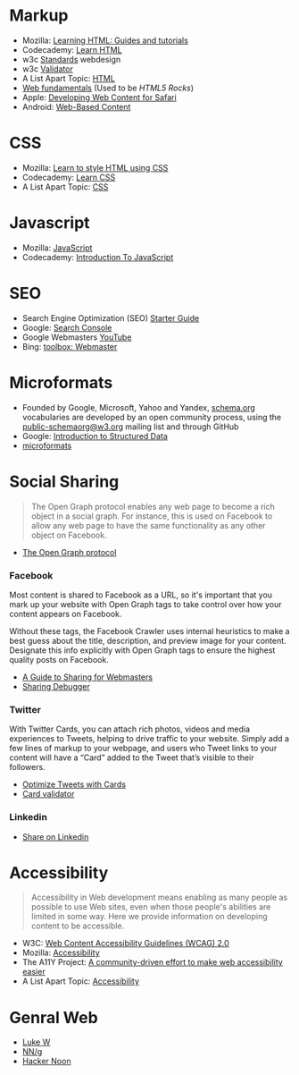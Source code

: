 # Markup

* Mozilla: [Learning HTML: Guides and tutorials](https://developer.mozilla.org/en-US/docs/Learn/HTML)
* Codecademy: [Learn HTML](https://www.codecademy.com/learn/learn-html)
* w3c [Standards](https://www.w3.org/standards/webdesign/) webdesign
* w3c [Validator](https://validator.w3.org/)
* A List Apart Topic: [HTML](https://alistapart.com/topic/html)
* [Web fundamentals](https://developers.google.com/web/fundamentals/) (Used to be _HTML5 Rocks_)
* Apple: [Developing Web Content for Safari](https://developer.apple.com/library/archive/documentation/AppleApplications/Reference/SafariWebContent/Introduction/Introduction.html)
* Android: [Web-Based Content](https://developer.android.com/guide/webapps/)

# CSS

* Mozilla: [Learn to style HTML using CSS](https://developer.mozilla.org/en-US/docs/Learn/CSS)
* Codecademy: [Learn CSS](https://www.codecademy.com/learn/learn-css)
* A List Apart Topic: [CSS](https://alistapart.com/topic/css)

# Javascript

* Mozilla: [JavaScript](https://developer.mozilla.org/en-US/docs/Learn/JavaScript)
* Codecademy: [Introduction To JavaScript](https://www.codecademy.com/learn/introduction-to-javascript)

# SEO

* Search Engine Optimization (SEO) [Starter Guide](https://support.google.com/webmasters/answer/7451184?hl=en)
* Google: [Search Console](https://www.google.com/webmasters/tools/home?hl=en)
* Google Webmasters [YouTube](https://www.youtube.com/channel/UCWf2ZlNsCGDS89VBF_awNvA)
* Bing: [toolbox: Webmaster](https://www.bing.com/toolbox/webmaster)

# Microformats

* Founded by Google, Microsoft, Yahoo and Yandex, [schema.org](https://schema.org/) vocabularies are developed by an open community process, using the public-schemaorg@w3.org mailing list and through GitHub
* Google: [Introduction to Structured Data](https://developers.google.com/search/docs/guides/intro-structured-data)
* [microformats](http://microformats.org/)

# Social Sharing

>The Open Graph protocol enables any web page to become a rich object in a social graph. For instance, this is used on Facebook to allow any web page to have the same functionality as any other object on Facebook.

* [The Open Graph protocol](http://ogp.me/)

### Facebook

Most content is shared to Facebook as a URL, so it's important that you mark up your website with Open Graph tags to take control over how your content appears on Facebook.

Without these tags, the Facebook Crawler uses internal heuristics to make a best guess about the title, description, and preview image for your content. Designate this info explicitly with Open Graph tags to ensure the highest quality posts on Facebook.

* [A Guide to Sharing for Webmasters](https://developers.facebook.com/docs/sharing/webmasters#markup)
* [Sharing Debugger](https://developers.facebook.com/tools/debug/)

### Twitter

With Twitter Cards, you can attach rich photos, videos and media experiences to Tweets, helping to drive traffic to your website. Simply add a few lines of markup to your webpage, and users who Tweet links to your content will have a “Card” added to the Tweet that’s visible to their followers.

* [Optimize Tweets with Cards](https://developer.twitter.com/en/docs/tweets/optimize-with-cards/overview/abouts-cards.html)
* [Card validator](https://cards-dev.twitter.com/validator)

### Linkedin
* [Share on Linkedin](https://developer.linkedin.com/docs/share-on-linkedin)

# Accessibility

> Accessibility in Web development means enabling as many people as possible to use Web sites, even when those people's abilities are limited in some way. Here we provide information on developing content to be accessible.

* W3C: [Web Content Accessibility Guidelines (WCAG) 2.0](https://www.w3.org/TR/WCAG20/)
* Mozilla: [Accessibility](https://developer.mozilla.org/en-US/docs/Web/Accessibility)
* The A11Y Project: [A community-driven effort to make web accessibility easier](https://a11yproject.com/)
* A List Apart Topic: [Accessibility](https://alistapart.com/topic/accessibility)

# Genral Web

* [Luke W](https://www.lukew.com/)
* [NN/g](https://www.nngroup.com/articles/)
* [Hacker Noon](https://hackernoon.com/)
